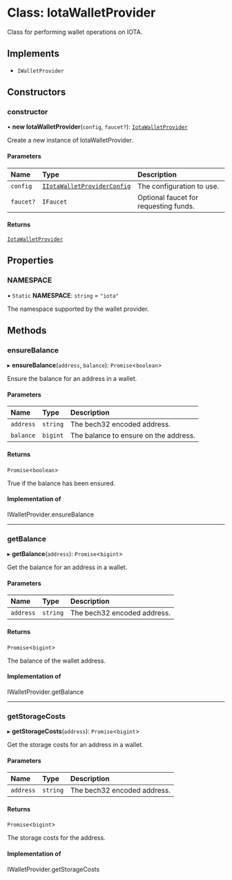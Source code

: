 # Class: IotaWalletProvider

Class for performing wallet operations on IOTA.

## Implements

- `IWalletProvider`

## Constructors

### constructor

• **new IotaWalletProvider**(`config`, `faucet?`): [`IotaWalletProvider`](IotaWalletProvider.md)

Create a new instance of IotaWalletProvider.

#### Parameters

| Name | Type | Description |
| :------ | :------ | :------ |
| `config` | [`IIotaWalletProviderConfig`](../interfaces/IIotaWalletProviderConfig.md) | The configuration to use. |
| `faucet?` | `IFaucet` | Optional faucet for requesting funds. |

#### Returns

[`IotaWalletProvider`](IotaWalletProvider.md)

## Properties

### NAMESPACE

▪ `Static` **NAMESPACE**: `string` = `"iota"`

The namespace supported by the wallet provider.

## Methods

### ensureBalance

▸ **ensureBalance**(`address`, `balance`): `Promise`\<`boolean`\>

Ensure the balance for an address in a wallet.

#### Parameters

| Name | Type | Description |
| :------ | :------ | :------ |
| `address` | `string` | The bech32 encoded address. |
| `balance` | `bigint` | The balance to ensure on the address. |

#### Returns

`Promise`\<`boolean`\>

True if the balance has been ensured.

#### Implementation of

IWalletProvider.ensureBalance

___

### getBalance

▸ **getBalance**(`address`): `Promise`\<`bigint`\>

Get the balance for an address in a wallet.

#### Parameters

| Name | Type | Description |
| :------ | :------ | :------ |
| `address` | `string` | The bech32 encoded address. |

#### Returns

`Promise`\<`bigint`\>

The balance of the wallet address.

#### Implementation of

IWalletProvider.getBalance

___

### getStorageCosts

▸ **getStorageCosts**(`address`): `Promise`\<`bigint`\>

Get the storage costs for an address in a wallet.

#### Parameters

| Name | Type | Description |
| :------ | :------ | :------ |
| `address` | `string` | The bech32 encoded address. |

#### Returns

`Promise`\<`bigint`\>

The storage costs for the address.

#### Implementation of

IWalletProvider.getStorageCosts
